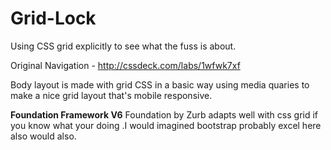 # Grid-Lock
Using CSS grid explicitly to see what the fuss is about.

Original Navigation - http://cssdeck.com/labs/1wfwk7xf 

Body layout is made with grid CSS in a basic way using media quaries to make a nice grid layout that's mobile responsive.

**Foundation Framework V6**
Foundation by Zurb adapts well with css grid if you know what your doing .I would imagined bootstrap probably excel here also would also.
